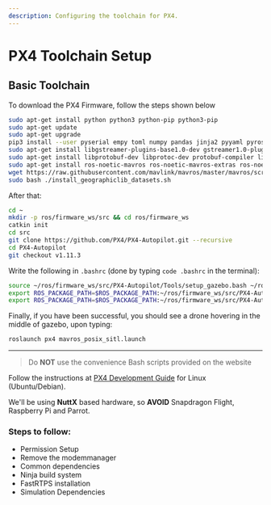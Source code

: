 ```yaml
---
description: Configuring the toolchain for PX4.
---
```


# PX4 Toolchain Setup

## Basic Toolchain  <a id="basic-toolchain"></a>

To download the PX4 Firmware, follow the steps shown below
``` bash
sudo apt-get install python python3 python-pip python3-pip
sudo apt-get update
sudo apt-get upgrade
pip3 install --user pyserial empy toml numpy pandas jinja2 pyyaml pyros-genmsg packaging  
sudo apt-get install libgstreamer-plugins-base1.0-dev gstreamer1.0-plugins-bad gstreamer1.0-plugins-base gstreamer1.0-plugins-good gstreamer1.0-plugins-ugly -y
sudo apt-get install libprotobuf-dev libprotoc-dev protobuf-compiler libeigen3-dev libxml2-utils python3-rospkg python3-jinja2
sudo apt-get install ros-noetic-mavros ros-noetic-mavros-extras ros-noetic-mavlink python3-catkin-tools python3-rosinstall-generator
wget https://raw.githubusercontent.com/mavlink/mavros/master/mavros/scripts/install_geographiclib_datasets.sh
sudo bash ./install_geographiclib_datasets.sh
```

After that:
```bash 
cd ~
mkdir -p ros/firmware_ws/src && cd ros/firmware_ws
catkin init
cd src
git clone https://github.com/PX4/PX4-Autopilot.git --recursive
cd PX4-Autopilot
git checkout v1.11.3
```
Write the following in `.bashrc`
(done by typing `code .bashrc` in the terminal):

```bash 
source ~/ros/firmware_ws/src/PX4-Autopilot/Tools/setup_gazebo.bash ~/ros/firmware_ws/src/PX4-Autopilot ~/ros/firmware_ws/src/PX4-Autopilot/build/px4_sitl_default > /dev/null
export ROS_PACKAGE_PATH=$ROS_PACKAGE_PATH:~/ros/firmware_ws/src/PX4-Autopilot            
export ROS_PACKAGE_PATH=$ROS_PACKAGE_PATH:~/ros/firmware_ws/src/PX4-Autopilot/Tools/sitl_gazebo
```

Finally, if you have been successful, you should see a drone hovering in the middle of gazebo, upon typing:

```bash 
roslaunch px4 mavros_posix_sitl.launch
```


---
<!-- Start of Old Code -->











> Do **NOT** use the convenience Bash scripts provided on the website











Follow the instructions at [PX4 Development Guide](https://dev.px4.io/en/setup/dev_env_linux_ubuntu.html) for Linux \(Ubuntu/Debian\).

We'll be using **NuttX** based hardware, so **AVOID** Snapdragon Flight, Raspberry Pi and Parrot.

### Steps to follow:  <a id="steps-to-follow"></a>

* Permission Setup
* Remove the modemmanager
* Common dependencies
* Ninja build system
* FastRTPS installation
* Simulation Dependencies

